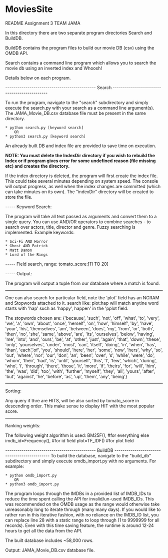 # MoviesSite

README
Assignment 3
TEAM JAMA

In this directory there are two separate program directories Search and BuildDB.

BuildDB contains the program files to build our movie DB (csv) using the OMDB API.

Search contains a command line program which allows you to search the movie db using an inverted index and Whoosh!

Details below on each program.

--------------------------------------------- Search ---------------------------------------------

To run the program, navigate to the "search" subdirectory and simply execute the search.py with your search as a command line argument(s). The JAMA_Movie_DB.csv database file must be present in the same directory.

	* python search.py [keyword search]
		OR
	* python3 search.py [keyword search]

An already built DB and index file are provided to save time on execution.

****NOTE: You must delete the IndexDir directory if you wish to rebuild the Index or if program gives error for some undefined reason (file missing etc) and creates the directory.****

If the index directory is deleted, the program will first create the index file. This could take several minutes depending on system speed. The console will output progress, as well when the index changes are committed (which can take minutes on its own). The "indexDir" directory will be created to store the file.

----- Keyword Search:

The program will take all text passed as arguments and convert them to a single query. You can use AND/OR operators to combine searches - to search over actors, title, director and genre. Fuzzy searching is implemented. Example keywords:

	* Sci-Fi AND Horror
	* Ghost AND Patrick
	* Matt Damon
	* Lord of the Rings

----- Field search, range:
	tomato_score:[11 TO 20]

----- Output:

The program will output a tuple from our database where a match is found.

---------------------------------------------------------------------------------------------------------------------
One can also search for particular field, note the 'plot' field has an NGRAM and Stopwords attached to it.
search like:    plot:hap   will match anytine word starts with 'hap' such as 'happy', happen' in the 'pplot field.

The stopwords chosen are:
 {'because', 'such', 'not', 'off', 'what', 'to', 'very', 'we', 'a', 'own', 'about', 'once', 'herself', 'on', 'how', 'himself', 'by', 'have', 'your', 'his', 'themselves', 'am', 'between', 'does', 'my', 'from', 'or', 'both', 'then', 'no', 'she', 'same', 'above', 'are', 'its', 'ourselves', 'below', 'having', 'me', 'into', 'and', 'ours', 'be', 'at', 'other', 'just', 'again', 'that', 'down', 'these', 'only', 'yourselves', 'under', 'most', 'can', 'itself', 'doing', 'in', 'when', 'has', 'than', 'each','of', 'you', 'should', 'here', 'her', 'some', 'now', 'hers', 'why', 'so', 'out', 'where', 'nor', 'our', 'don', 'an', 'been', 'over', 's', 'while', 'were', 'do', 'whom', 'their', 'had', 'is', 'until', 'yourself', 'this', 't', 'few', 'which', 'during', 'who', 'i', 'through', 'there', 'those', 'it', 'more', 'if', 'theirs', 'for', 'will', 'him', 'the', 'was', 'did', 'too', 'with', 'further', 'myself', 'they', 'all', 'yours', 'after', 'but', 'against', 'he', 'before', 'as', 'up', 'them', 'any', 'being'}


---------------------------------------------------------------------------------------------------------------------
Sorting:

Any query if thre are HITS, will be also sorted by tomato_score in descending order.
This make sense to display HIT with the most popular score.


---------------------------------------------------------------------------------------------------------------------
Ranking weights:

The following weight algorithm is used:
BM25F(),   				#for everything else
imdb_id=Frequency(), 	#for id field
plot=TF_IDF()			#for plot field



--------------------------------------------- BuildDB ---------------------------------------------
To build the database, navigate to the "build_db" subdirectory and simply execute omdb_import.py with no arguments. For example:

	* python omdb_import.py
		OR
	* python3 omdb_import.py

The program loops through the IMDBs in a provided list of IMDB_IDs to reduce the time spent calling the API for invalid/un-used IMDB_IDs. This was recommended on the OMDB usage as the range would otherwise take unreasonably long to iterate through (many many days). If you would like to rather run in this iterative fashion, with no reliance on the IMDB_ID list, you can replace line 28 with a static range to loop through (1 to 9999999 for all records). Even with this time saving feature, the runtime is around 12-24 hours to get all the data from the API.

The built database includes ~58,000 rows.

Output:
	JAMA_Movie_DB.csv database file.


